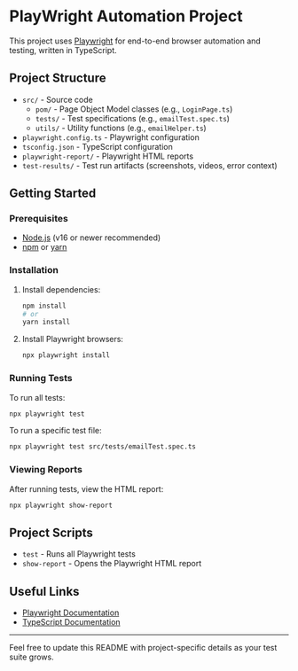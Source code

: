 # PlayWright Automation Project

This project uses [Playwright](https://playwright.dev/) for end-to-end browser automation and testing, written in TypeScript.

## Project Structure

- `src/` - Source code
  - `pom/` - Page Object Model classes (e.g., `LoginPage.ts`)
  - `tests/` - Test specifications (e.g., `emailTest.spec.ts`)
  - `utils/` - Utility functions (e.g., `emailHelper.ts`)
- `playwright.config.ts` - Playwright configuration
- `tsconfig.json` - TypeScript configuration
- `playwright-report/` - Playwright HTML reports
- `test-results/` - Test run artifacts (screenshots, videos, error context)

## Getting Started

### Prerequisites

- [Node.js](https://nodejs.org/) (v16 or newer recommended)
- [npm](https://www.npmjs.com/) or [yarn](https://yarnpkg.com/)

### Installation

1. Install dependencies:

   ```sh
   npm install
   # or
   yarn install
   ```

2. Install Playwright browsers:
   ```sh
   npx playwright install
   ```

### Running Tests

To run all tests:

```sh
npx playwright test
```

To run a specific test file:

```sh
npx playwright test src/tests/emailTest.spec.ts
```

### Viewing Reports

After running tests, view the HTML report:

```sh
npx playwright show-report
```

## Project Scripts

- `test` - Runs all Playwright tests
- `show-report` - Opens the Playwright HTML report

## Useful Links

- [Playwright Documentation](https://playwright.dev/docs/intro)
- [TypeScript Documentation](https://www.typescriptlang.org/docs/)

---

Feel free to update this README with project-specific details as your test suite grows.
